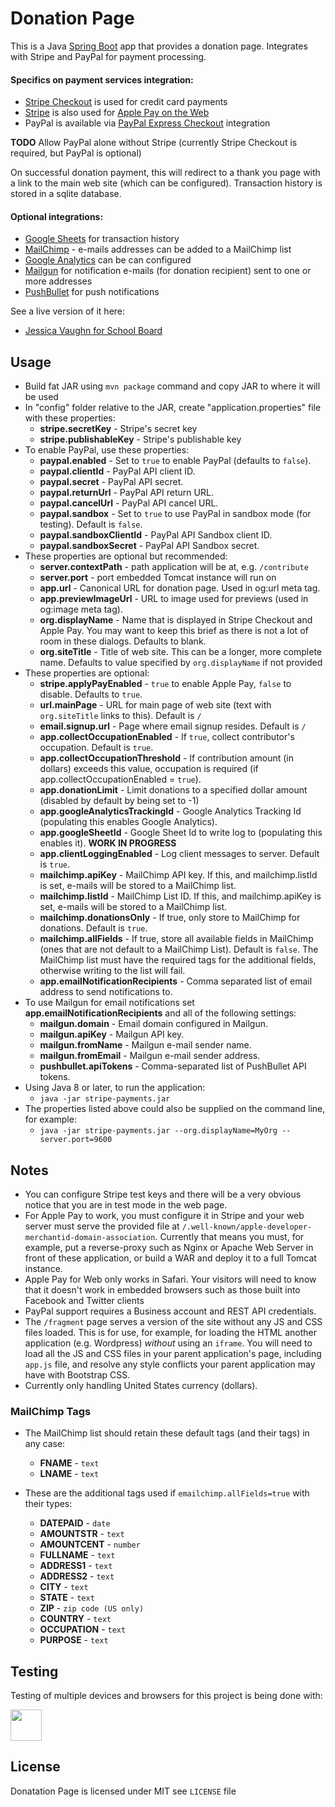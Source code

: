 # Donation Page #

This is a Java [Spring Boot](https://projects.spring.io/spring-boot/) app that provides a donation page. Integrates with Stripe and PayPal for payment processing.

#### Specifics on payment services integration: ####
* [Stripe Checkout](https://stripe.com/docs/checkout) is used for credit card payments
* [Stripe](https://stripe.com/) is also used for [Apple Pay on the Web](https://stripe.com/apple-pay)
* PayPal is available via [PayPal Express Checkout](https://developer.paypal.com/docs/classic/products/express-checkout/) integration

**TODO** Allow PayPal alone without Stripe (currently Stripe Checkout is required, but PayPal is optional)

On successful donation payment, this will redirect to a thank you page with a link to the main web site (which can be configured).  Transaction history is stored in a sqlite database.

#### Optional integrations: ####
 
* [Google Sheets](https://www.google.com/sheets/about/) for transaction history 
* [MailChimp](https://mailchimp.com/) - e-mails addresses can be added to a MailChimp list
* [Google Analytics](https://analytics.google.com/) can be can configured
* [Mailgun](https://www.mailgun.com/) for notification e-mails (for donation recipient) sent to one or more addresses 
* [PushBullet](https://www.pushbullet.com/) for push notifications

See a live version of it here:

* [Jessica Vaughn for School Board](https://jessicavaughn.us/contribute/)


## Usage ##

* Build fat JAR using `mvn package` command and copy JAR to where it will be used
* In "config" folder relative to the JAR, create "application.properties" file with these properties:
  * **stripe.secretKey** - Stripe's secret key
  * **stripe.publishableKey** - Stripe's publishable key
* To enable PayPal, use these properties:
  * **paypal.enabled** - Set to `true` to enable PayPal (defaults to `false`).
  * **paypal.clientId** - PayPal API client ID.
  * **paypal.secret** - PayPal API secret.
  * **paypal.returnUrl** - PayPal API return URL.
  * **paypal.cancelUrl** - PayPal API cancel URL.
  * **paypal.sandbox** - Set to `true` to use PayPal in sandbox mode (for testing). Default is `false`.
  * **paypal.sandboxClientId** - PayPal API Sandbox client ID.
  * **paypal.sandboxSecret** - PayPal API Sandbox secret.
* These properties are optional but recommended:
  * **server.contextPath**  - path application will be at, e.g. `/contribute`
  * **server.port**  - port embedded Tomcat instance will run on
  * **app.url** - Canonical URL for donation page.  Used in og:url meta tag.
  * **app.previewImageUrl** - URL to image used for previews (used in og:image meta tag).
  * **org.displayName**  - Name that is displayed in Stripe Checkout and Apple Pay. You may want to keep this brief as there is not a lot of room in these dialogs.  Defaults to blank.
  * **org.siteTitle**  - Title of web site.  This can be a longer, more complete name.  Defaults to value specified by `org.displayName` if not provided   
* These properties are optional:
  * **stripe.applyPayEnabled** - `true` to enable Apple Pay, `false` to disable.  Defaults to `true`.
  * **url.mainPage**  - URL for main page of web site (text with `org.siteTitle` links to this). Default is `/`
  * **email.signup.url** - Page where email signup resides.  Default is `/`
  * **app.collectOccupationEnabled** - If `true`, collect contributor's occupation. Default is `true`.
  * **app.collectOccupationThreshold** - If contribution amount (in dollars) exceeds this value, occupation is required (if app.collectOccupationEnabled = `true`).
  * **app.donationLimit** - Limit donations to a specified dollar amount (disabled by default by being set to -1)
  * **app.googleAnalyticsTrackingId** - Google Analytics Tracking Id (populating this enables Google Analytics).
  * **app.googleSheetId** - Google Sheet Id to write log to (populating this enables it). **WORK IN PROGRESS**
  * **app.clientLoggingEnabled** - Log client messages to server. Default is `true`.
  * **mailchimp.apiKey** - MailChimp API key. If this, and mailchimp.listId is set, e-mails will be stored to a MailChimp list.
  * **mailchimp.listId** - MailChimp List ID. If this, and mailchimp.apiKey is set, e-mails will be stored to a MailChimp list.
  * **mailchimp.donationsOnly** - If true, only store to MailChimp for donations. Default is `true`.
  * **mailchimp.allFields** - If true, store all available fields in MailChimp (ones that are not default to a MailChimp List). Default is `false`.  The MailChimp list must have the required tags for the additional fields, otherwise writing to the list will fail.
  * **app.emailNotificationRecipients** - Comma separated list of email address to send notifications to.
* To use Mailgun for email notifications set **app.emailNotificationRecipients** and all of the following settings:
  * **mailgun.domain** - Email domain configured in Mailgun.
  * **mailgun.apiKey** - Mailgun API key.
  * **mailgun.fromName** - Mailgun e-mail sender name.
  * **mailgun.fromEmail** - Mailgun e-mail sender address.
  * **pushbullet.apiTokens** - Comma-separated list of PushBullet API tokens.
* Using Java 8 or later, to run the application:
  * `java -jar stripe-payments.jar`
* The properties listed above could also be supplied on the command line, for example:
  * `java -jar stripe-payments.jar --org.displayName=MyOrg --server.port=9600`

## Notes ##

* You can configure Stripe test keys and there will be a very obvious notice that you are in test mode in the web page.
* For Apple Pay to work, you must configure it in Stripe and your web server must serve the provided file at `/.well-known/apple-developer-merchantid-domain-association`.  Currently that means you must, for example, put a reverse-proxy such as Nginx or Apache Web Server in front of these application, or build a WAR and deploy it to a full Tomcat instance.
* Apple Pay for Web only works in Safari. Your visitors will need to know that it doesn't work in embedded browsers such as those built into Facebook and Twitter clients
* PayPal support requires a Business account and REST API credentials.
* The `/fragment` page serves a version of the site without any JS and CSS files loaded.  This is for use, for example, for loading the HTML another application (e.g. Wordpress) _without_ using an `iframe`.  You will need to load all the JS and CSS files in your parent application's page, including `app.js` file, and resolve any style conflicts your parent application may have with Bootstrap CSS.   
* Currently only handling United States currency (dollars).

### MailChimp Tags ###

* The MailChimp list should retain these default tags (and their tags) in any case:
  * **FNAME** - `text`
  * **LNAME** - `text`

* These are the additional tags used if `emailchimp.allFields=true` with their types:
  * **DATEPAID** - `date`
  * **AMOUNTSTR** - `text`
  * **AMOUNTCENT** - `number`
  * **FULLNAME** - `text`
  * **ADDRESS1** - `text`
  * **ADDRESS2** - `text`
  * **CITY** - `text`
  * **STATE** - `text`
  * **ZIP** - `zip code (US only)`
  * **COUNTRY** - `text`
  * **OCCUPATION** - `text`
  * **PURPOSE** - `text`

## Testing ##
Testing of multiple devices and browsers for this project is being done with:

<a href="https://www.browserstack.com"><img src="https://nileshk.github.io/donation-page/doc/img/BrowserStack.svg" height="50"/></a>

## License ##

Donatation Page is licensed under MIT see `LICENSE` file
